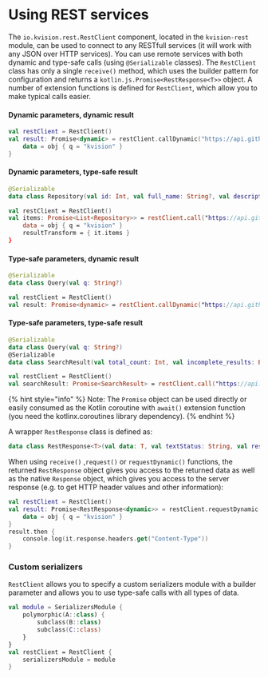 # Using REST services

The `io.kvision.rest.RestClient` component, located in the `kvision-rest` module, can be used to connect to any RESTfull services \(it will work with any JSON over HTTP services\). You can use remote services with both dynamic and type-safe calls \(using `@Serializable` classes\). The `RestClient` class has only a single `receive()` method, which uses the builder pattern for configuration and returns a `kotlin.js.Promise<RestResponse<T>>` object. A number of extension functions is defined for `RestClient`, which allow you to make typical calls easier.

#### Dynamic parameters, dynamic result

```kotlin
val restClient = RestClient()
val result: Promise<dynamic> = restClient.callDynamic("https://api.github.com/search/repositories") {
    data = obj { q = "kvision" }
}
```

#### Dynamic parameters, type-safe result

```kotlin
@Serializable
data class Repository(val id: Int, val full_name: String?, val description: String?, val fork: Boolean)

val restClient = RestClient()
val items: Promise<List<Repository>> = restClient.call("https://api.github.com/search/repositories") {
    data = obj { q = "kvision" }
    resultTransform = { it.items }
}
```

#### Type-safe parameters, dynamic result

```kotlin
@Serializable
data class Query(val q: String?)

val restClient = RestClient()
val result: Promise<dynamic> = restClient.callDynamic("https://api.github.com/search/repositories", Query("kvision"))
```

#### Type-safe parameters, type-safe result

```kotlin
@Serializable
data class Query(val q: String?)
@Serializable
data class SearchResult(val total_count: Int, val incomplete_results: Boolean)

val restClient = RestClient()
val searchResult: Promise<SearchResult> = restClient.call("https://api.github.com/search/repositories", Query("kvision"))
```

{% hint style="info" %}
Note: The `Promise` object can be used directly or easily consumed as the Kotlin coroutine with `await()` extension function \(you need the kotlinx.coroutines library dependency\).
{% endhint %}

A wrapper `RestResponse` class is defined as:

```kotlin
data class RestResponse<T>(val data: T, val textStatus: String, val response: Response)
```

When using `receive()` ,`request()` or `requestDynamic()` functions, the returned `RestResponse` object gives you access to the returned data as well as the native `Response` object, which gives you access to the server response \(e.g. to get HTTP header values and other information\): 

```kotlin
val restClient = RestClient()
val result: Promise<RestResponse<dynamic>> = restClient.requestDynamic("https://api.github.com/search/repositories") {
    data = obj { q = "kvision" }
}
result.then {
    console.log(it.response.headers.get("Content-Type"))
}
```

### Custom serializers

`RestClient` allows you to specify a custom serializers module with a builder parameter and allows you to use type-safe calls with all types of data.

```kotlin
val module = SerializersModule {
    polymorphic(A::class) {
        subclass(B::class)
        subclass(C::class)
    }
}
val restClient = RestClient {
    serializersModule = module
}
```

